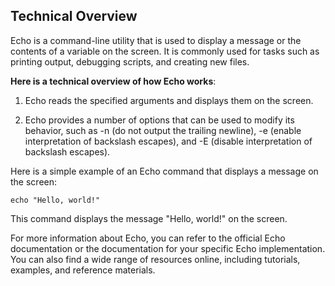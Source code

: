 ## Technical Overview
Echo is a command-line utility that is used to display a message or the contents of a variable on the screen. It is commonly used for tasks such as printing output, debugging scripts, and creating new files.

**Here is a technical overview of how Echo works**:

1. Echo reads the specified arguments and displays them on the screen.

1. Echo provides a number of options that can be used to modify its behavior, such as -n (do not output the trailing newline), -e (enable interpretation of backslash escapes), and -E (disable interpretation of backslash escapes).

Here is a simple example of an Echo command that displays a message on the screen:

```
echo "Hello, world!"
```

This command displays the message "Hello, world!" on the screen.

For more information about Echo, you can refer to the official Echo documentation or the documentation for your specific Echo implementation. You can also find a wide range of resources online, including tutorials, examples, and reference materials.

